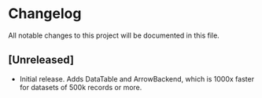 # Changelog

All notable changes to this project will be documented in this file.

## [Unreleased]

- Initial release. Adds DataTable and ArrowBackend, which is 1000x faster for datasets of 500k records or more.